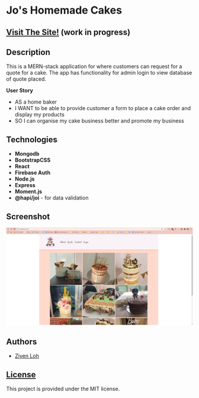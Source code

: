 # Jo's Homemade Cakes
## [Visit The Site!](https://jos-homemade-cakes.herokuapp.com/) (work in progress)

## Description

This is a MERN-stack application for where customers can request for a quote for a cake. The app has functionality for admin login to view database of quote placed. 

**User Story**
* AS a home baker
* I WANT to be able to provide customer a form to place a cake order and display my products
* SO I can organise my cake business better and promote my business


## Technologies

* **Mongodb** 
* **BootstrapCSS**
* **React**
* **Firebase Auth**
* **Node.js**
* **Express**
* **Moment.js**
* **@hapi/joi** - for data validation

## Screenshot

![Screenshot](screenshot.PNG)


## Authors

* [Ziyen Loh](https://github.com/zyloh89)


## [License](LICENSE.md)

This project is provided under the MIT license.
